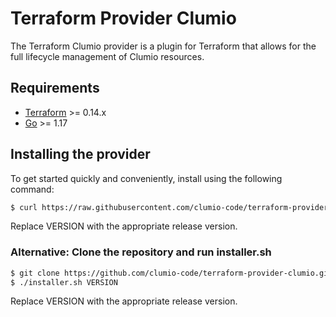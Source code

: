 # Terraform Provider Clumio

The Terraform Clumio provider is a plugin for Terraform that allows for the full 
lifecycle management of Clumio resources. 

## Requirements

-	[Terraform](https://www.terraform.io/downloads.html) >= 0.14.x
-	[Go](https://golang.org/doc/install) >= 1.17

## Installing the provider

To get started quickly and conveniently, install using the following command:
```sh
$ curl https://raw.githubusercontent.com/clumio-code/terraform-provider-clumio/main/installer.sh | bash -s -- VERSION
```
Replace VERSION with the appropriate release version.
### Alternative: Clone the repository and run installer.sh
```sh
$ git clone https://github.com/clumio-code/terraform-provider-clumio.git
$ ./installer.sh VERSION
```
Replace VERSION with the appropriate release version.
